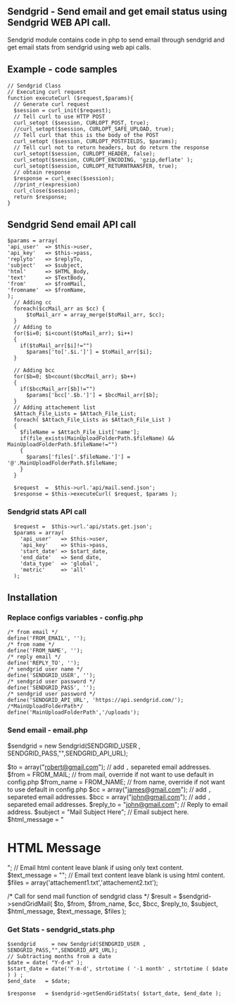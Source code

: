 ## Sendgrid - Send email and get email status using Sendgrid WEB API call.
Sendgrid module contains code in php to send email through sendgrid and get email stats from sendgrid using web api calls.

## Example - code samples
    // Sendgrid Class
    // Executing curl request
    function executeCurl ($request,$params){     
      // Generate curl request
      $session = curl_init($request);
      // Tell curl to use HTTP POST
      curl_setopt ($session, CURLOPT_POST, true);
      //curl_setopt($session, CURLOPT_SAFE_UPLOAD, true);
      // Tell curl that this is the body of the POST
      curl_setopt ($session, CURLOPT_POSTFIELDS, $params);
      // Tell curl not to return headers, but do return the response      
      curl_setopt($session, CURLOPT_HEADER, false);      
      curl_setopt($session, CURLOPT_ENCODING, 'gzip,deflate' );
      curl_setopt($session, CURLOPT_RETURNTRANSFER, true);
      // obtain response
      $response = curl_exec($session);
      //print_r(expression)
      curl_close($session);
      return $response;
    }
    
    
  ## Sendgrid Send email API call
  
	$params = array(
	'api_user'  => $this->user,
	'api_key'   => $this->pass,
	'replyto'   => $replyTo,
	'subject'   => $subject,
	'html'      => $HTML_Body,
	'text'      => $TextBody,
	'from'      => $fromMail,
	'fromname'  => $fromName,
	);
      // Adding cc
      foreach($ccMail_arr as $cc) {
          $toMail_arr = array_merge($toMail_arr, $cc);
      }
      // Adding to
      for($i=0; $i<count($toMail_arr); $i++)
      {
        if($toMail_arr[$i]!="")
          $params['to['.$i.']'] = $toMail_arr[$i];
      }
       
      // Adding bcc
      for($b=0; $b<count($bccMail_arr); $b++)
      {
        if($bccMail_arr[$b]!="")
          $params['bcc['.$b.']'] = $bccMail_arr[$b];
      }      
      // Adding attachement list
      $Attach_File_Lists = $Attach_File_List; 
      foreach( $Attach_File_Lists as $Attach_File_List )
      {
        $fileName = $Attach_File_List['name'];        
        if(file_exists(MainUploadFolderPath.$fileName) && MainUploadFolderPath.$fileName!="")
        {
          $params['files['.$fileName.']'] = '@'.MainUploadFolderPath.$fileName;          
        }
      }
    
      $request  =  $this->url.'api/mail.send.json';
      $response = $this->executeCurl( $request, $params );

### Sendgrid stats API call
      $request =  $this->url.'api/stats.get.json';
      $params = array(
        'api_user'   => $this->user,
        'api_key'    => $this->pass,
        'start_date' => $start_date,
        'end_date'   => $end_date,
        'data_type'  => 'global',
        'metric'     => 'all'
      ); 
## Installation
### Replace configs variables - config.php
	/* from email */
	define('FROM_EMAIL', '');
	/* from name */
	define('FROM_NAME', '');
	/* reply email */
	define('REPLY_TO', ''); 
	/* sendgrid user name */
	define('SENDGRID_USER', '');
	/* sendgrid user password */
	define('SENDGRID_PASS', '');
	/* sendgrid user password */
	define('SENDGRID_API_URL', 'https://api.sendgrid.com/');
	/*MainUploadFolderPath*/
	define('MainUploadFolderPath','/uploads');
	
### Send email - email.php
  $sendgrid     = new Sendgrid(SENDGRID_USER , SENDGRID_PASS,"",SENDGRID_API_URL);

  $to           = array("robert@gmail.com"); // add `,` separeted email addresses.
  $from         = FROM_MAIL; // from mail, override if not want to use default in config.php
  $from_name    = FROM_NAME; // from name, override if not want to use default in config.php
  $cc           = array("james@gmail.com"); // add `,` separeted email addresses.
  $bcc          = array("john@gmail.com"); // add `,` separeted email addresses.
  $reply_to     = "john@gmail.com"; // Reply to email address.
  $subject      = "Mail Subject Here"; // Email subject here.
  $html_message = "<h1>HTML Message</h1>"; // Email html content leave blank if using only text content.
  $text_message = ""; //  Email text content leave blank is using html content. 
  $files        = array('attachement1.txt','attachement2.txt'); 

  /* Call for send mail function of sendgrid class */
  $result       = $sendgrid->sendGridMail( $to, $from, $from_name, $cc, $bcc, $reply_to, $subject, $html_message, $text_message, $files ); 


### Get Stats  - sendgrid_stats.php
   	$sendgrid     = new Sendgrid(SENDGRID_USER , SENDGRID_PASS,"",SENDGRID_API_URL);
	// Subtracting months from a date
	$date = date( "Y-d-m" );
	$start_date = date('Y-m-d', strtotime ( '-1 month' , strtotime ( $date ) ) ;	
	$end_date   = $date;

	$response   = $sendgrid->getSendGridStats( $start_date, $end_date );
